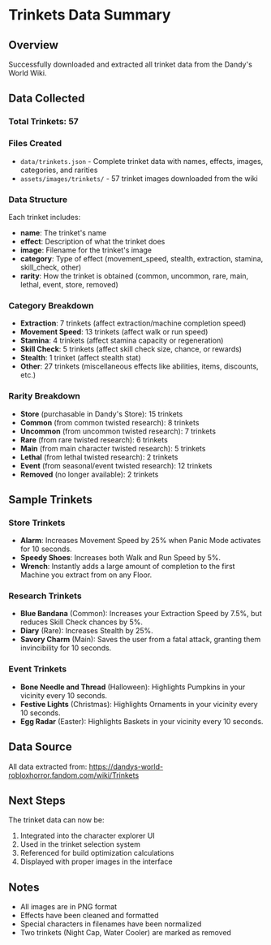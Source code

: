 # Trinkets Data Summary

## Overview
Successfully downloaded and extracted all trinket data from the Dandy's World Wiki.

## Data Collected

### Total Trinkets: 57

### Files Created
- `data/trinkets.json` - Complete trinket data with names, effects, images, categories, and rarities
- `assets/images/trinkets/` - 57 trinket images downloaded from the wiki

### Data Structure
Each trinket includes:
- **name**: The trinket's name
- **effect**: Description of what the trinket does
- **image**: Filename for the trinket's image
- **category**: Type of effect (movement_speed, stealth, extraction, stamina, skill_check, other)
- **rarity**: How the trinket is obtained (common, uncommon, rare, main, lethal, event, store, removed)

### Category Breakdown
- **Extraction**: 7 trinkets (affect extraction/machine completion speed)
- **Movement Speed**: 13 trinkets (affect walk or run speed)
- **Stamina**: 4 trinkets (affect stamina capacity or regeneration)
- **Skill Check**: 5 trinkets (affect skill check size, chance, or rewards)
- **Stealth**: 1 trinket (affect stealth stat)
- **Other**: 27 trinkets (miscellaneous effects like abilities, items, discounts, etc.)

### Rarity Breakdown
- **Store** (purchasable in Dandy's Store): 15 trinkets
- **Common** (from common twisted research): 8 trinkets
- **Uncommon** (from uncommon twisted research): 7 trinkets
- **Rare** (from rare twisted research): 6 trinkets
- **Main** (from main character twisted research): 5 trinkets
- **Lethal** (from lethal twisted research): 2 trinkets
- **Event** (from seasonal/event twisted research): 12 trinkets
- **Removed** (no longer available): 2 trinkets

## Sample Trinkets

### Store Trinkets
- **Alarm**: Increases Movement Speed by 25% when Panic Mode activates for 10 seconds.
- **Speedy Shoes**: Increases both Walk and Run Speed by 5%.
- **Wrench**: Instantly adds a large amount of completion to the first Machine you extract from on any Floor.

### Research Trinkets
- **Blue Bandana** (Common): Increases your Extraction Speed by 7.5%, but reduces Skill Check chances by 5%.
- **Diary** (Rare): Increases Stealth by 25%.
- **Savory Charm** (Main): Saves the user from a fatal attack, granting them invincibility for 10 seconds.

### Event Trinkets
- **Bone Needle and Thread** (Halloween): Highlights Pumpkins in your vicinity every 10 seconds.
- **Festive Lights** (Christmas): Highlights Ornaments in your vicinity every 10 seconds.
- **Egg Radar** (Easter): Highlights Baskets in your vicinity every 10 seconds.

## Data Source
All data extracted from: https://dandys-world-robloxhorror.fandom.com/wiki/Trinkets

## Next Steps
The trinket data can now be:
1. Integrated into the character explorer UI
2. Used in the trinket selection system
3. Referenced for build optimization calculations
4. Displayed with proper images in the interface

## Notes
- All images are in PNG format
- Effects have been cleaned and formatted
- Special characters in filenames have been normalized
- Two trinkets (Night Cap, Water Cooler) are marked as removed

